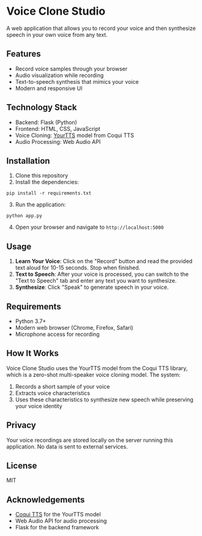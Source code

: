 # Voice Clone Studio

A web application that allows you to record your voice and then synthesize speech in your own voice from any text.

## Features

- Record voice samples through your browser
- Audio visualization while recording
- Text-to-speech synthesis that mimics your voice
- Modern and responsive UI

## Technology Stack

- Backend: Flask (Python)
- Frontend: HTML, CSS, JavaScript
- Voice Cloning: [YourTTS](https://github.com/coqui-ai/TTS) model from Coqui TTS
- Audio Processing: Web Audio API

## Installation

1. Clone this repository
2. Install the dependencies:
```
pip install -r requirements.txt
```
3. Run the application:
```
python app.py
```
4. Open your browser and navigate to `http://localhost:5000`

## Usage

1. **Learn Your Voice**: Click on the "Record" button and read the provided text aloud for 10-15 seconds. Stop when finished.
2. **Text to Speech**: After your voice is processed, you can switch to the "Text to Speech" tab and enter any text you want to synthesize.
3. **Synthesize**: Click "Speak" to generate speech in your voice.

## Requirements

- Python 3.7+
- Modern web browser (Chrome, Firefox, Safari)
- Microphone access for recording

## How It Works

Voice Clone Studio uses the YourTTS model from the Coqui TTS library, which is a zero-shot multi-speaker voice cloning model. The system:

1. Records a short sample of your voice
2. Extracts voice characteristics
3. Uses these characteristics to synthesize new speech while preserving your voice identity

## Privacy

Your voice recordings are stored locally on the server running this application. No data is sent to external services.

## License

MIT

## Acknowledgements

- [Coqui TTS](https://github.com/coqui-ai/TTS) for the YourTTS model
- Web Audio API for audio processing
- Flask for the backend framework 